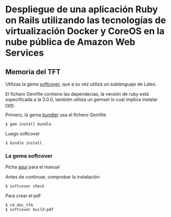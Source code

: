 # Despliegue de una aplicación Ruby on Rails utilizando las tecnologías de virtualización Docker y CoreOS en la nube pública de Amazon Web Services

## Memoria del TFT
Utilizas la gema [softcover](https://github.com/softcover/softcover), que a su vez utiliza un sublenguaje de Latex.

El fichero Gemfile contiene las dependecias, la versión de ruby está especificada a la 3.0.0, también utiliza un gemset lo cual implica instalar [rvm](https://rvm.io/).

Primero, la gema [bundler](http://bundler.io/) usa el fichero Gemfile

```
$ gem install bundle
```
Luego softcover

```
$ bundle install
```

### La gema softcover

Picha [aquí](http://manual.softcover.io/book) para el manual

Antes de continuar, comprobar la instalación

```
$ softcover check
```

Para crear el pdf
```
$ cd doc_tfm
$ softcover build:pdf
```
